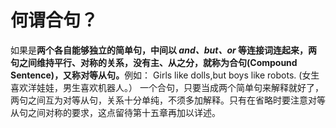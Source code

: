 # 何谓合句？

如果是<b>两个各自能够独立的简单句，中间以 <em>and、but、or</em> 等连接词连起来，两句之间维持**平行、对称**的关系，**没有主、从之分**，就称为**合句(Compound Sentence)**，又称**对等从句**。</b>例如：
Girls like dolls,but boys like robots.
(女生喜欢洋娃娃，男生喜欢机器人。）
一个合句，只要当成两个简单句来解释就好了，两句之间互为对等从句，关系十分单纯，不须多加解释。只有在省略时要注意对等从句之间对称的要求，这点留待第十五章再加以详述。